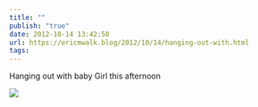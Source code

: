 ```yaml
---
title: ""
publish: "true"
date: 2012-10-14 13:42:50
url: https://ericmwalk.blog/2012/10/14/hanging-out-with.html
tags: 
---
```


Hanging out with baby Girl this afternoon

![](https://ericmwalk.blog/uploads/2022/9b155dfdef.jpg)